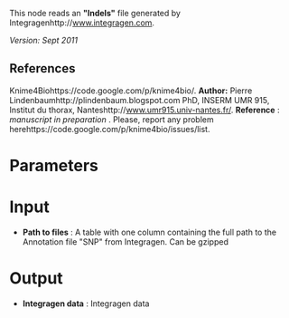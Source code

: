 This node reads an  **"Indels"**  file generated by Integragenhttp://www.integragen.com.

_Version: Sept 2011_


## References ##
Knime4Biohttps://code.google.com/p/knime4bio/.  **Author:**  Pierre Lindenbaumhttp://plindenbaum.blogspot.com PhD, INSERM UMR 915, Institut du thorax, Nanteshttp://www.umr915.univ-nantes.fr/.  **Reference** :  _manuscript in preparation_ . Please, report any problem herehttps://code.google.com/p/knime4bio/issues/list.


# Parameters #

# Input #

  * **Path to files** : A table with one column containing the full path to the Annotation file "SNP" from Integragen. Can be gzipped

# Output #

  * **Integragen data** : Integragen data